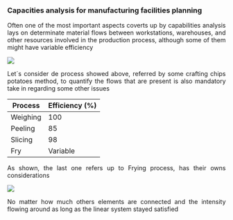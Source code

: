 ### Capacities analysis for manufacturing facilities planning
<div style="text-align: justify"> 
Often one of the most important aspects coverts up by capabilities analysis lays on determinate material flows between workstations, warehouses, and other resources involved in the production process, although some of them might have variable efficiency 

</div>

![](https://i.imgur.com/QF93N4h.png)

<div style="text-align: justify"> 
Let´s consider de process showed above, referred by some crafting chips potatoes method, to quantify the flows that are present is also mandatory take in regarding some other issues

</div>

Process  | Efficiency (%)
------------- | -------------
Weighing  | 100
Peeling  | 85
Slicing  | 98 
Fry  | Variable 

<div style="text-align: justify"> 
As shown, the last one refers up to Frying process, has their owns considerations 
</div>

![](https://i.imgur.com/Ihcgq9j.png)

<div style="text-align: justify"> 
No matter how much others elements are connected and the intensity flowing around as long as the linear system stayed satisfied
</div>
